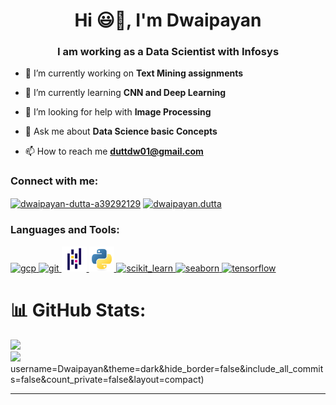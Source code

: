 <h1 align="center">Hi 😃👋, I'm Dwaipayan</h1>
<h3 align="center">I am working as a Data Scientist with Infosys</h3>

- 🔭 I’m currently working on **Text Mining assignments**

- 🌱 I’m currently learning **CNN and Deep Learning**

- 🤝 I’m looking for help with **Image Processing**

- 💬 Ask me about **Data Science basic Concepts**

- 📫 How to reach me **duttdw01@gmail.com**

<h3 align="left">Connect with me:</h3>
<p align="left">
<a href="https://linkedin.com/in/dwaipayan-dutta-a39292129" target="blank"><img align="center" src="https://raw.githubusercontent.com/rahuldkjain/github-profile-readme-generator/master/src/images/icons/Social/linked-in-alt.svg" alt="dwaipayan-dutta-a39292129" height="30" width="40" /></a>
<a href="https://fb.com/dwaipayan.dutta" target="blank"><img align="center" src="https://raw.githubusercontent.com/rahuldkjain/github-profile-readme-generator/master/src/images/icons/Social/facebook.svg" alt="dwaipayan.dutta" height="30" width="40" /></a>
</p>

<h3 align="left">Languages and Tools:</h3>
<p align="left"> <a href="https://cloud.google.com" target="_blank" rel="noreferrer"> <img src="https://www.vectorlogo.zone/logos/google_cloud/google_cloud-icon.svg" alt="gcp" width="40" height="40"/> </a> <a href="https://git-scm.com/" target="_blank" rel="noreferrer"> <img src="https://www.vectorlogo.zone/logos/git-scm/git-scm-icon.svg" alt="git" width="40" height="40"/> </a> <a href="https://pandas.pydata.org/" target="_blank" rel="noreferrer"> <img src="https://raw.githubusercontent.com/devicons/devicon/2ae2a900d2f041da66e950e4d48052658d850630/icons/pandas/pandas-original.svg" alt="pandas" width="40" height="40"/> </a> <a href="https://www.python.org" target="_blank" rel="noreferrer"> <img src="https://raw.githubusercontent.com/devicons/devicon/master/icons/python/python-original.svg" alt="python" width="40" height="40"/> </a> <a href="https://scikit-learn.org/" target="_blank" rel="noreferrer"> <img src="https://upload.wikimedia.org/wikipedia/commons/0/05/Scikit_learn_logo_small.svg" alt="scikit_learn" width="40" height="40"/> </a> <a href="https://seaborn.pydata.org/" target="_blank" rel="noreferrer"> <img src="https://seaborn.pydata.org/_images/logo-mark-lightbg.svg" alt="seaborn" width="40" height="40"/> </a> <a href="https://www.tensorflow.org" target="_blank" rel="noreferrer"> <img src="https://www.vectorlogo.zone/logos/tensorflow/tensorflow-icon.svg" alt="tensorflow" width="40" height="40"/> </a> </p>

# 📊 GitHub Stats:
![](https://github-readme-stats.vercel.app/api?username=Dwaipayan&theme=city_light&hide_border=false&include_all_commits=false&count_private=false)<br/>
![](https://github-readme-streak-stats.herokuapp.com/?user=Dwaipayan&theme=city_light&hide_border=false)<br/>
username=Dwaipayan&theme=dark&hide_border=false&include_all_commits=false&count_private=false&layout=compact)

<!--- -->

---
